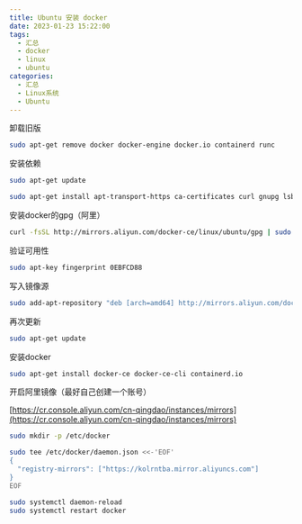 ```yaml
---
title: Ubuntu 安装 docker
date: 2023-01-23 15:22:00
tags:
  - 汇总
  - docker
  - linux
  - ubuntu
categories:
  - 汇总
  - Linux系统
  - Ubuntu
---
```


卸载旧版
```bash
sudo apt-get remove docker docker-engine docker.io containerd runc
```

安装依赖
```bash
sudo apt-get update

sudo apt-get install apt-transport-https ca-certificates curl gnupg lsb-release
```

安装docker的gpg（阿里）
```bash
curl -fsSL http://mirrors.aliyun.com/docker-ce/linux/ubuntu/gpg | sudo apt-key add -
```

验证可用性
```bash
sudo apt-key fingerprint 0EBFCD88
```

写入镜像源
```bash
sudo add-apt-repository "deb [arch=amd64] http://mirrors.aliyun.com/docker-ce/linux/ubuntu $(lsb_release -cs) stable"
```

再次更新
```bash
sudo apt-get update
```

安装docker
```bash
sudo apt-get install docker-ce docker-ce-cli containerd.io
```

开启阿里镜像（最好自己创建一个账号）

[https://cr.console.aliyun.com/cn-qingdao/instances/mirrors](https://cr.console.aliyun.com/cn-qingdao/instances/mirrors)

```bash
sudo mkdir -p /etc/docker

sudo tee /etc/docker/daemon.json <<-'EOF'
{
  "registry-mirrors": ["https://kolrntba.mirror.aliyuncs.com"]
}
EOF

sudo systemctl daemon-reload
sudo systemctl restart docker
```